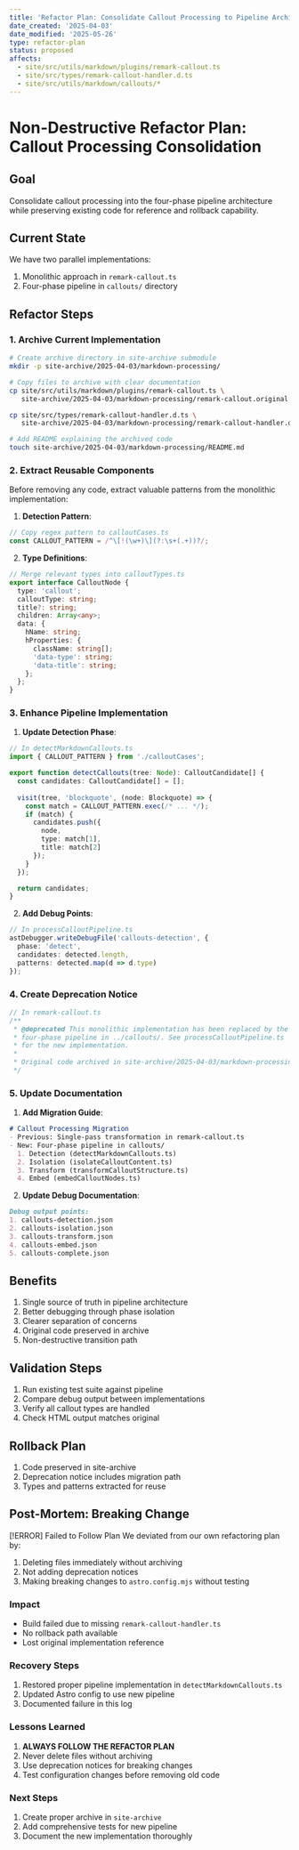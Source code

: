 ```yaml
---
title: 'Refactor Plan: Consolidate Callout Processing to Pipeline Architecture'
date_created: '2025-04-03'
date_modified: '2025-05-26'
type: refactor-plan
status: proposed
affects:
  - site/src/utils/markdown/plugins/remark-callout.ts
  - site/src/types/remark-callout-handler.d.ts
  - site/src/utils/markdown/callouts/*
---
```


# Non-Destructive Refactor Plan: Callout Processing Consolidation

## Goal
Consolidate callout processing into the four-phase pipeline architecture while preserving existing code for reference and rollback capability.

## Current State
We have two parallel implementations:
1. Monolithic approach in `remark-callout.ts`
2. Four-phase pipeline in `callouts/` directory

## Refactor Steps

### 1. Archive Current Implementation
```bash
# Create archive directory in site-archive submodule
mkdir -p site-archive/2025-04-03/markdown-processing/

# Copy files to archive with clear documentation
cp site/src/utils/markdown/plugins/remark-callout.ts \
   site-archive/2025-04-03/markdown-processing/remark-callout.original.ts

cp site/src/types/remark-callout-handler.d.ts \
   site-archive/2025-04-03/markdown-processing/remark-callout-handler.original.d.ts

# Add README explaining the archived code
touch site-archive/2025-04-03/markdown-processing/README.md
```

### 2. Extract Reusable Components
Before removing any code, extract valuable patterns from the monolithic implementation:

1. **Detection Pattern**:
```typescript
// Copy regex pattern to calloutCases.ts
const CALLOUT_PATTERN = /^\[!(\w+)\](?:\s+(.+))?/;
```

2. **Type Definitions**:
```typescript
// Merge relevant types into calloutTypes.ts
export interface CalloutNode {
  type: 'callout';
  calloutType: string;
  title?: string;
  children: Array<any>;
  data: {
    hName: string;
    hProperties: {
      className: string[];
      'data-type': string;
      'data-title': string;
    };
  };
}
```

### 3. Enhance Pipeline Implementation

1. **Update Detection Phase**:
```typescript
// In detectMarkdownCallouts.ts
import { CALLOUT_PATTERN } from './calloutCases';

export function detectCallouts(tree: Node): CalloutCandidate[] {
  const candidates: CalloutCandidate[] = [];
  
  visit(tree, 'blockquote', (node: Blockquote) => {
    const match = CALLOUT_PATTERN.exec(/* ... */);
    if (match) {
      candidates.push({
        node,
        type: match[1],
        title: match[2]
      });
    }
  });

  return candidates;
}
```

2. **Add Debug Points**:
```typescript
// In processCalloutPipeline.ts
astDebugger.writeDebugFile('callouts-detection', {
  phase: 'detect',
  candidates: detected.length,
  patterns: detected.map(d => d.type)
});
```

### 4. Create Deprecation Notice
```typescript
// In remark-callout.ts
/**
 * @deprecated This monolithic implementation has been replaced by the 
 * four-phase pipeline in ../callouts/. See processCalloutPipeline.ts
 * for the new implementation.
 * 
 * Original code archived in site-archive/2025-04-03/markdown-processing/
 */
```

### 5. Update Documentation

1. **Add Migration Guide**:
```markdown
# Callout Processing Migration
- Previous: Single-pass transformation in remark-callout.ts
- New: Four-phase pipeline in callouts/
  1. Detection (detectMarkdownCallouts.ts)
  2. Isolation (isolateCalloutContent.ts)
  3. Transform (transformCalloutStructure.ts)
  4. Embed (embedCalloutNodes.ts)
```

2. **Update Debug Documentation**:
```markdown
Debug output points:
1. callouts-detection.json
2. callouts-isolation.json
3. callouts-transform.json
4. callouts-embed.json
5. callouts-complete.json
```

## Benefits
1. Single source of truth in pipeline architecture
2. Better debugging through phase isolation
3. Clearer separation of concerns
4. Original code preserved in archive
5. Non-destructive transition path

## Validation Steps
1. Run existing test suite against pipeline
2. Compare debug output between implementations
3. Verify all callout types are handled
4. Check HTML output matches original

## Rollback Plan
1. Code preserved in site-archive
2. Deprecation notice includes migration path
3. Types and patterns extracted for reuse

## Post-Mortem: Breaking Change

[!ERROR] Failed to Follow Plan
We deviated from our own refactoring plan by:
1. Deleting files immediately without archiving
2. Not adding deprecation notices
3. Making breaking changes to `astro.config.mjs` without testing

### Impact
- Build failed due to missing `remark-callout-handler.ts`
- No rollback path available
- Lost original implementation reference

### Recovery Steps
1. Restored proper pipeline implementation in `detectMarkdownCallouts.ts`
2. Updated Astro config to use new pipeline
3. Documented failure in this log

### Lessons Learned
1. **ALWAYS FOLLOW THE REFACTOR PLAN**
2. Never delete files without archiving
3. Use deprecation notices for breaking changes
4. Test configuration changes before removing old code

### Next Steps
1. Create proper archive in `site-archive`
2. Add comprehensive tests for new pipeline
3. Document the new implementation thoroughly

